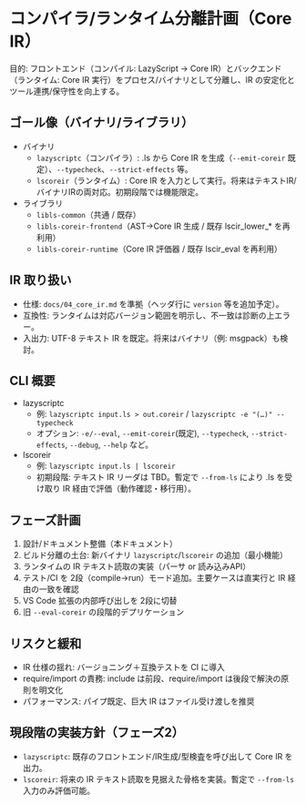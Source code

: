 # コンパイラ/ランタイム分離計画（Core IR）

目的: フロントエンド（コンパイル: LazyScript → Core IR）とバックエンド（ランタイム: Core IR 実行）をプロセス/バイナリとして分離し、IR の安定化とツール連携/保守性を向上する。

## ゴール像（バイナリ/ライブラリ）

- バイナリ
  - `lazyscriptc`（コンパイラ）: .ls から Core IR を生成（`--emit-coreir` 既定）、`--typecheck`、`--strict-effects` 等。
  - `lscoreir`（ランタイム）: Core IR を入力として実行。将来はテキストIR/バイナリIRの両対応。初期段階では機能限定。
- ライブラリ
  - `libls-common`（共通 / 既存）
  - `libls-coreir-frontend`（AST→Core IR 生成 / 既存 lscir_lower_* を再利用）
  - `libls-coreir-runtime`（Core IR 評価器 / 既存 lscir_eval を再利用）

## IR 取り扱い

- 仕様: `docs/04_core_ir.md` を準拠（ヘッダ行に `version` 等を追加予定）。
- 互換性: ランタイムは対応バージョン範囲を明示し、不一致は診断の上エラー。
- 入出力: UTF-8 テキスト IR を既定。将来はバイナリ（例: msgpack）も検討。

## CLI 概要

- lazyscriptc
  - 例: `lazyscriptc input.ls > out.coreir` / `lazyscriptc -e "(…)" --typecheck`
  - オプション: `-e/--eval`, `--emit-coreir`(既定), `--typecheck`, `--strict-effects`, `--debug`, `--help` など。
- lscoreir
  - 例: `lazyscriptc input.ls | lscoreir`
  - 初期段階: テキスト IR リーダは TBD。暫定で `--from-ls` により .ls を受け取り IR 経由で評価（動作確認・移行用）。

## フェーズ計画

1. 設計/ドキュメント整備（本ドキュメント）
2. ビルド分離の土台: 新バイナリ `lazyscriptc`/`lscoreir` の追加（最小機能）
3. ランタイムの IR テキスト読取の実装（パーサ or 読み込みAPI）
4. テスト/CI を 2段（compile→run）モード追加。主要ケースは直実行と IR 経由の一致を確認
5. VS Code 拡張の内部呼び出しを 2段に切替
6. 旧 `--eval-coreir` の段階的デプリケーション

## リスクと緩和

- IR 仕様の揺れ: バージョニング＋互換テストを CI に導入
- require/import の責務: include は前段、require/import は後段で解決の原則を明文化
- パフォーマンス: パイプ既定、巨大 IR はファイル受け渡しを推奨

## 現段階の実装方針（フェーズ2）

- `lazyscriptc`: 既存のフロントエンド/IR生成/型検査を呼び出して Core IR を出力。
- `lscoreir`: 将来の IR テキスト読取を見据えた骨格を実装。暫定で `--from-ls` 入力のみ評価可能。
